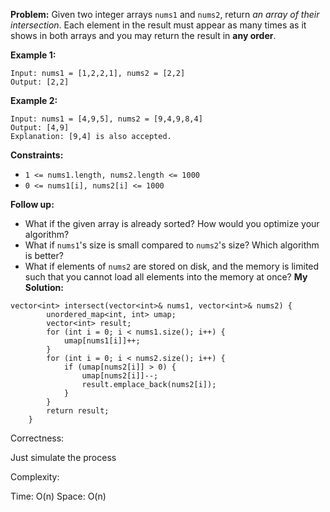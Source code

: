 **Problem:**
Given two integer arrays `nums1` and `nums2`, return *an array of their intersection*. Each element in the result must appear as many times as it shows in both arrays and you may return the result in **any order**.

 

**Example 1:**

```
Input: nums1 = [1,2,2,1], nums2 = [2,2]
Output: [2,2]
```

**Example 2:**

```
Input: nums1 = [4,9,5], nums2 = [9,4,9,8,4]
Output: [4,9]
Explanation: [9,4] is also accepted.
```

 

**Constraints:**

- `1 <= nums1.length, nums2.length <= 1000`
- `0 <= nums1[i], nums2[i] <= 1000`

 

**Follow up:**

- What if the given array is already sorted? How would you optimize your algorithm?
- What if `nums1`'s size is small compared to `nums2`'s size? Which algorithm is better?
- What if elements of `nums2` are stored on disk, and the memory is limited such that you cannot load all elements into the memory at once?
**My Solution:**
```
vector<int> intersect(vector<int>& nums1, vector<int>& nums2) {
        unordered_map<int, int> umap;
        vector<int> result;
        for (int i = 0; i < nums1.size(); i++) {
            umap[nums1[i]]++;
        }
        for (int i = 0; i < nums2.size(); i++) {
            if (umap[nums2[i]] > 0) {
                umap[nums2[i]]--;
                result.emplace_back(nums2[i]);
            }
        }
        return result;
    }
```
Correctness:

Just simulate the process

Complexity:

Time: O(n)
Space: O(n)